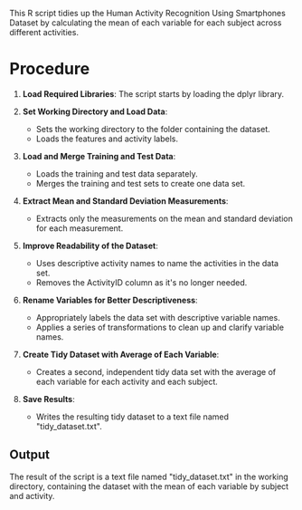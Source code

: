 This R script tidies up the Human Activity Recognition Using Smartphones Dataset by calculating the mean of each variable for each subject across different activities.

# Procedure

1. **Load Required Libraries**: 
   The script starts by loading the dplyr library.

2. **Set Working Directory and Load Data**:
   - Sets the working directory to the folder containing the dataset.
   - Loads the features and activity labels.

3. **Load and Merge Training and Test Data**:
   - Loads the training and test data separately.
   - Merges the training and test sets to create one data set.

4. **Extract Mean and Standard Deviation Measurements**:
   - Extracts only the measurements on the mean and standard deviation for each measurement.

5. **Improve Readability of the Dataset**:
   - Uses descriptive activity names to name the activities in the data set.
   - Removes the ActivityID column as it's no longer needed.

6. **Rename Variables for Better Descriptiveness**:
   - Appropriately labels the data set with descriptive variable names.
   - Applies a series of transformations to clean up and clarify variable names.

7. **Create Tidy Dataset with Average of Each Variable**:
   - Creates a second, independent tidy data set with the average of each variable for each activity and each subject.

8. **Save Results**:
   - Writes the resulting tidy dataset to a text file named "tidy_dataset.txt".

## Output

The result of the script is a text file named "tidy_dataset.txt" in the working directory, containing the dataset with the mean of each variable by subject and activity.
